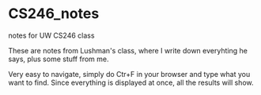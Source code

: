 # CS246_notes
notes for UW CS246 class

These are notes from Lushman's class, where I write down everyhting he says, plus some stuff from me. 

Very easy to navigate, simply do Ctr+F in your browser and type what you want to find. 
Since everything is displayed at once, all the results will show. 
